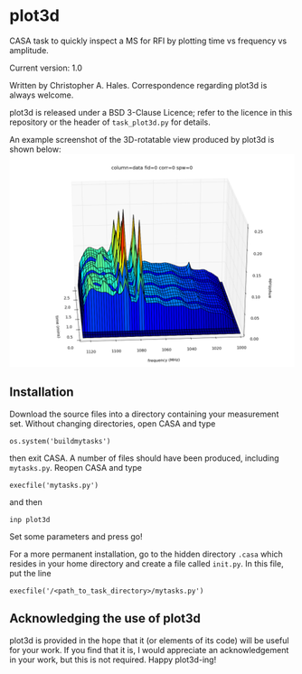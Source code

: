 plot3d
======

CASA task to quickly inspect a MS for RFI by plotting time vs frequency vs amplitude.

Current version: 1.0

Written by Christopher A. Hales. Correspondence regarding plot3d is always welcome.

plot3d is released under a BSD 3-Clause Licence; refer to the licence in this repository or the header of ```task_plot3d.py``` for details.

An example screenshot of the 3D-rotatable view produced by plot3d is shown below:
![screenshot](./screenshot.png)

## Installation

Download the source files into a directory containing your measurement set. Without changing directories, open CASA and type
```
os.system('buildmytasks')
```
then exit CASA. A number of files should have been produced, including ```mytasks.py```. Reopen CASA and type
```
execfile('mytasks.py')
```
and then
```
inp plot3d
```
Set some parameters and press go!

For a more permanent installation, go to the hidden directory ```.casa``` which resides in your home directory and create a file called ```init.py```. In this file, put the line
```
execfile('/<path_to_task_directory>/mytasks.py')
```

## Acknowledging the use of plot3d

plot3d is provided in the hope that it (or elements of its code) will be useful for your work. If you find that it is, I would appreciate an acknowledgement in your work, but this is not required. Happy plot3d-ing!
